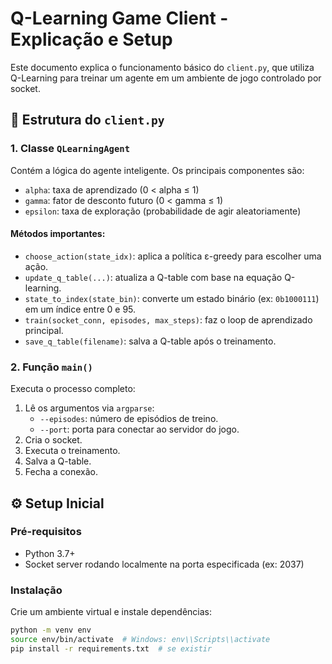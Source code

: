 # Q-Learning Game Client - Explicação e Setup

Este documento explica o funcionamento básico do `client.py`, que utiliza Q-Learning para treinar um agente em um ambiente de jogo controlado por socket.

## 🧠 Estrutura do `client.py`

### 1. Classe `QLearningAgent`
Contém a lógica do agente inteligente. Os principais componentes são:

- `alpha`: taxa de aprendizado (0 < alpha ≤ 1)
- `gamma`: fator de desconto futuro (0 < gamma ≤ 1)
- `epsilon`: taxa de exploração (probabilidade de agir aleatoriamente)

#### Métodos importantes:
- `choose_action(state_idx)`: aplica a política ε-greedy para escolher uma ação.
- `update_q_table(...)`: atualiza a Q-table com base na equação Q-learning.
- `state_to_index(state_bin)`: converte um estado binário (ex: `0b1000111`) em um índice entre 0 e 95.
- `train(socket_conn, episodes, max_steps)`: faz o loop de aprendizado principal.
- `save_q_table(filename)`: salva a Q-table após o treinamento.

### 2. Função `main()`
Executa o processo completo:
1. Lê os argumentos via `argparse`:
   - `--episodes`: número de episódios de treino.
   - `--port`: porta para conectar ao servidor do jogo.
2. Cria o socket.
3. Executa o treinamento.
4. Salva a Q-table.
5. Fecha a conexão.

## ⚙️ Setup Inicial

### Pré-requisitos
- Python 3.7+
- Socket server rodando localmente na porta especificada (ex: 2037)

### Instalação
Crie um ambiente virtual e instale dependências:
```bash
python -m venv env
source env/bin/activate  # Windows: env\\Scripts\\activate
pip install -r requirements.txt  # se existir
